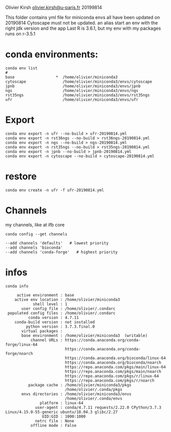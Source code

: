 Olivier Kirsh <olivier.kirsh@u-paris.fr>
20199814

This folder contains yml file for miniconda envs
all have been updated on 20190814
Cytoscape must not be updated. an alias start an env with the right jdk version and the app
Last R is 3.6.1, but my env with my packages runs on r-3.5.1

# conda environments:
```
conda env list
#
base                  *  /home/olivier/miniconda3
cytoscape                /home/olivier/miniconda3/envs/cytoscape
jpnb                     /home/olivier/miniconda3/envs/jpnb
ngs                      /home/olivier/miniconda3/envs/ngs
rst35ngs                 /home/olivier/miniconda3/envs/rst35ngs
ufr                      /home/olivier/miniconda3/envs/ufr
```

# Export
```
conda env export -n ufr --no-build > ufr-20190814.yml
conda env export -n rst36ngs --no-build > rst36ngs-20190814.yml
conda env export -n ngs --no-build > ngs-20190814.yml
conda env export -n rst35ngs --no-build > rst35ngs-20190814.yml
conda env export -n jpnb --no-build > jpnb-20190814.yml
conda env export -n cytoscape --no-build > cytoscape-20190814.yml
```

# restore
```
conda env create -n ufr -f ufr-20190814.yml 
```

# Channels
my channels, like at ifb core

```
conda config --get channels

--add channels 'defaults'   # lowest priority
--add channels 'bioconda'
--add channels 'conda-forge'   # highest priority
```

# infos
```
conda info

     active environment : base
    active env location : /home/olivier/miniconda3
            shell level : 1
       user config file : /home/olivier/.condarc
 populated config files : /home/olivier/.condarc
          conda version : 4.7.11
    conda-build version : not installed
         python version : 3.7.3.final.0
       virtual packages : 
       base environment : /home/olivier/miniconda3  (writable)
           channel URLs : https://conda.anaconda.org/conda-forge/linux-64
                          https://conda.anaconda.org/conda-forge/noarch
                          https://conda.anaconda.org/bioconda/linux-64
                          https://conda.anaconda.org/bioconda/noarch
                          https://repo.anaconda.com/pkgs/main/linux-64
                          https://repo.anaconda.com/pkgs/main/noarch
                          https://repo.anaconda.com/pkgs/r/linux-64
                          https://repo.anaconda.com/pkgs/r/noarch
          package cache : /home/olivier/miniconda3/pkgs
                          /home/olivier/.conda/pkgs
       envs directories : /home/olivier/miniconda3/envs
                          /home/olivier/.conda/envs
               platform : linux-64
             user-agent : conda/4.7.11 requests/2.22.0 CPython/3.7.3 Linux/4.15.0-55-generic ubuntu/18.04.3 glibc/2.27
                UID:GID : 1000:1000
             netrc file : None
           offline mode : False

```

